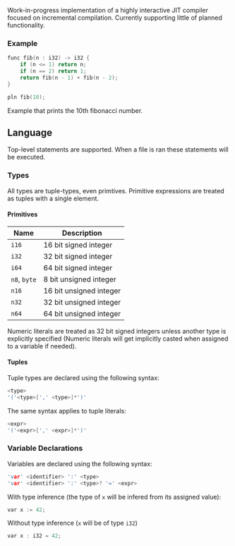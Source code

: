 Work-in-progress implementation of a highly interactive JIT compiler focused on incremental compilation. Currently supporting little of planned functionality.

### Example
```c
func fib(n : i32) -> i32 {
    if (n <= 1) return n;
    if (n == 2) return 1;
    return fib(n - 1) + fib(n - 2);
}

pln fib(10);
```
Example that prints the 10th fibonacci number.

## Language
Top-level statements are supported. When a file is ran these statements will be executed.

### Types
All types are tuple-types, even primtives. Primitive expressions are treated as tuples with a single element. 

#### Primitives
| Name          | Description               |
| ------------- |---------------------------|
| `i16`         | 16 bit signed integer     |
| `i32`         | 32 bit signed integer     |
| `i64`         | 64 bit signed integer     |
| `n8`, `byte`  | 8 bit unsigned integer    |
| `n16`         | 16 bit unsigned integer   |
| `n32`         | 32 bit unsigned integer   |
| `n64`         | 64 bit unsigned integer   |

Numeric literals are treated as 32 bit signed integers unless another type is explicitly specified (Numeric literals will get implicitly casted when assigned to a variable if needed).

#### Tuples
Tuple types are declared using the following syntax:
```c
<type>
'('<type>[',' <type>]*')'
```
The same syntax applies to tuple literals:
```c
<expr>
'('<expr>[',' <expr>]*')'
```

### Variable Declarations
Variables are declared using the following syntax:
```c
'var' <identifier> ':' <type>
'var' <identifier> ':' <type>? '=' <expr>
```

With type inference (the type of `x` will be infered from its assigned value):
```c
var x := 42;
```
Without type inference (`x` will be of type `i32`)
```c
var x : i32 = 42;
```
